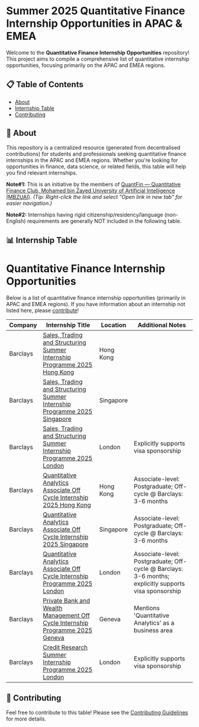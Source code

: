 # Summer 2025 Quantitative Finance Internship Opportunities in APAC & EMEA

Welcome to the **Quantitative Finance Internship Opportunities** repository! This project aims to compile a comprehensive list of quantitative internship opportunities, focusing primarily on the APAC and EMEA regions.

## 📋 Table of Contents
- [About](#about)
- [Internship Table](#internship-table)
- [Contributing](#contributing)

## 🌟 About

This repository is a centralized resource (generated from decentralised contributions) for students and professionals seeking quantitative finance internships in the APAC and EMEA regions. Whether you're looking for opportunities in finance, data science, or related fields, this table will help you find relevant internships.

**Note#1:** This is an initiative by the members of [QuantFin — Quantitative Finance Club, Mohamed bin Zayed University of Artificial Intelligence (MBZUAI)](https://www.thequantfin.com/). *(Tip: Right-click the link and select "Open link in new tab" for easier navigation.)*

**Note#2:** Internships having rigid citizenship/residency/language (non-English) requirements are generally NOT included in the following table.

## 📊 Internship Table

# Quantitative Finance Internship Opportunities

Below is a list of quantitative finance internship opportunities (primarily in APAC and EMEA regions). If you have information about an internship not listed here, please [contribute](#contributing)!

| **Company**          | **Internship Title**   | **Location** | **Additional Notes**            |
|----------------------|------------------------|--------------|---------------------------------|
| Barclays    | [Sales, Trading and Structuring Summer Internship Programme 2025 Hong Kong](https://search.jobs.barclays/job/hong-kong/sales-trading-and-structuring-summer-internship-programme-2025-hong-kong/13015/68267852816) | Hong Kong |              |
| Barclays    | [Sales, Trading and Structuring Summer Internship Programme 2025 Singapore](https://search.jobs.barclays/job/singapore/sales-trading-and-structuring-summer-internship-programme-2025-singapore/13015/68267838288) | Singapore |                 |
| Barclays    | [Sales, Trading and Structuring Summer Internship Programme 2025 London](https://search.jobs.barclays/job/london/sales-trading-and-structuring-summer-internship-programme-2025-london/13015/69473753824) | London | Explicitly supports visa sponsorship                |
| Barclays    | [Quantitative Analytics Associate Off Cycle Internship 2025 Hong Kong](https://search.jobs.barclays/job/hong-kong/quantitative-analytics-associate-off-cycle-internship-2025-hong-kong/13015/69192544912) | Hong Kong | Associate-level: Postgraduate; Off-cycle @ Barclays: 3-6 months                |
| Barclays    | [Quantitative Analytics Associate Off Cycle Internship 2025 Singapore](https://search.jobs.barclays/job/singapore/quantitative-analytics-associate-off-cycle-internship-2025-singapore/13015/69192544800) | Singapore | Associate-level: Postgraduate; Off-cycle @ Barclays: 3-6 months                |
| Barclays    | [Quantitative Analytics Associate Off Cycle Internship Programme 2025 London](https://search.jobs.barclays/job/london/quantitative-analytics-associate-off-cycle-internship-programme-2025-london/13015/69632947296) | London | Associate-level: Postgraduate; Off-cycle @ Barclays: 3-6 months; explicitly supports visa sponsorship                 |
| Barclays    | [Private Bank and Wealth Management Off Cycle Internship Programme 2025 Geneva](https://search.jobs.barclays/job/geneva/private-bank-and-wealth-management-off-cycle-internship-programme-2025-geneva/13015/69816252992) | Geneva | Mentions 'Quantitative Analytics' as a business area                |
| Barclays    | [Credit Research Summer Internship Programme 2025 London](https://search.jobs.barclays/job/london/credit-research-summer-internship-programme-2025-london/13015/69486746384#anchor-description) | London | Explicitly supports visa sponsorship            |

## 🤝 Contributing

Feel free to contribute to this table! Please see the [Contributing Guidelines](CONTRIBUTING.md) for more details.
